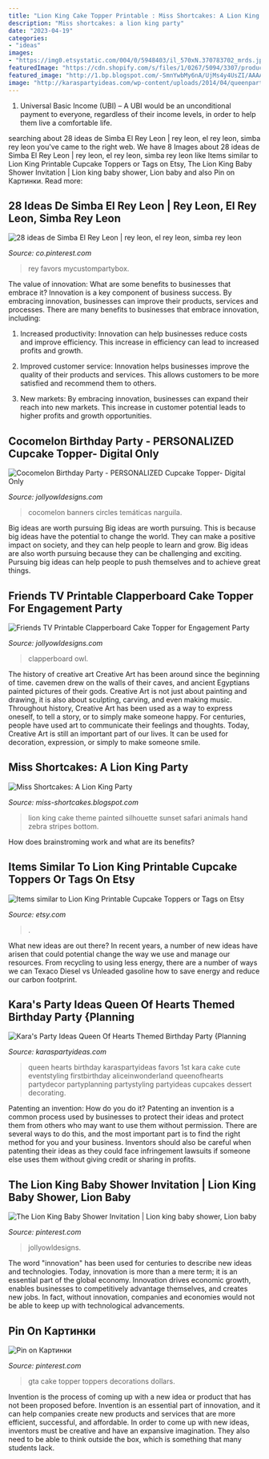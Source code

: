 ```yaml
---
title: "Lion King Cake Topper Printable : Miss Shortcakes: A Lion King Party"
description: "Miss shortcakes: a lion king party"
date: "2023-04-19"
categories:
- "ideas"
images:
- "https://img0.etsystatic.com/004/0/5948403/il_570xN.370783702_mrds.jpg"
featuredImage: "https://cdn.shopify.com/s/files/1/0267/5094/3307/products/CLAPPERCENTERPIECE_FRIENDSTV_CAKETOPPER_1024x1024@2x.jpg?v=1595469337"
featured_image: "http://1.bp.blogspot.com/-SmnYwbMy6nA/UjMs4y4UsZI/AAAAAAAAD3w/ua6ekokBcFw/s1600/LionKing3.jpg"
image: "http://karaspartyideas.com/wp-content/uploads/2014/04/queenparty.jpg"
---
```



1. Universal Basic Income (UBI) – A UBI would be an unconditional payment to everyone, regardless of their income levels, in order to help them live a comfortable life.

	

		
searching about 28 ideas de Simba El Rey Leon | rey leon, el rey leon, simba rey leon you've came to the right web. We have 8 Images about 28 ideas de Simba El Rey Leon | rey leon, el rey leon, simba rey leon like Items similar to Lion King Printable Cupcake Toppers or Tags on Etsy, The Lion King Baby Shower Invitation | Lion king baby shower, Lion baby and also Pin on Картинки. Read more:
		
    
## 28 Ideas De Simba El Rey Leon | Rey Leon, El Rey Leon, Simba Rey Leon

<img loading=lazy src="https://i.pinimg.com/236x/95/b5/0e/95b50e8566bf578cd47d7f8b84cc26fd.jpg" onerror="this.onerror=null;this.src='https://tse3.mm.bing.net/th?id=OIP.8yZZx-boXpfcUFOBSkMbCwAAAA&amp;pid=15.1';" alt="28 ideas de Simba El Rey Leon | rey leon, el rey leon, simba rey leon">

_Source: co.pinterest.com_

>rey favors mycustompartybox. 

	

The value of innovation: What are some benefits to businesses that embrace it?
Innovation is a key component of business success. By embracing innovation, businesses can improve their products, services and processes. There are many benefits to businesses that embrace innovation, including: 
1. Increased productivity: Innovation can help businesses reduce costs and improve efficiency. This increase in efficiency can lead to increased profits and growth.

2. Improved customer service: Innovation helps businesses improve the quality of their products and services. This allows customers to be more satisfied and recommend them to others.

3. New markets: By embracing innovation, businesses can expand their reach into new markets. This increase in customer potential leads to higher profits and growth opportunities.

    
## Cocomelon Birthday Party - PERSONALIZED Cupcake Topper- Digital Only

<img loading=lazy src="http://cdn.shopify.com/s/files/1/0267/5094/3307/products/CocomelonBirthdayPartyCupcakeTopperCakeCirclesPrintable2_1200x1200.jpg?v=1594464926" onerror="this.onerror=null;this.src='https://tse2.mm.bing.net/th?id=OIP.FkVOMjuX-rJFqu6SFjajZAHaGL&amp;pid=15.1';" alt="Cocomelon Birthday Party - PERSONALIZED Cupcake Topper- Digital Only">

_Source: jollyowldesigns.com_

>cocomelon banners circles temáticas narguila. 

	

Big ideas are worth pursuing
Big ideas are worth pursuing. This is because big ideas have the potential to change the world. They can make a positive impact on society, and they can help people to learn and grow. Big ideas are also worth pursuing because they can be challenging and exciting. Pursuing big ideas can help people to push themselves and to achieve great things.

    
## Friends TV Printable Clapperboard Cake Topper For Engagement Party

<img loading=lazy src="https://cdn.shopify.com/s/files/1/0267/5094/3307/products/CLAPPERCENTERPIECE_FRIENDSTV_CAKETOPPER_1024x1024@2x.jpg?v=1595469337" onerror="this.onerror=null;this.src='https://tse3.mm.bing.net/th?id=OIP.puwPDud0vhQoZAtafaPniwHaGL&amp;pid=15.1';" alt="Friends TV Printable Clapperboard Cake Topper for Engagement Party">

_Source: jollyowldesigns.com_

>clapperboard owl. 

	

The history of creative art
Creative Art has been around since the beginning of time. cavemen drew on the walls of their caves, and ancient Egyptians painted pictures of their gods. Creative Art is not just about painting and drawing, it is also about sculpting, carving, and even making music.
Throughout history, Creative Art has been used as a way to express oneself, to tell a story, or to simply make someone happy. For centuries, people have used art to communicate their feelings and thoughts. Today, Creative Art is still an important part of our lives. It can be used for decoration, expression, or simply to make someone smile.

    
## Miss Shortcakes: A Lion King Party

<img loading=lazy src="http://1.bp.blogspot.com/-SmnYwbMy6nA/UjMs4y4UsZI/AAAAAAAAD3w/ua6ekokBcFw/s1600/LionKing3.jpg" onerror="this.onerror=null;this.src='https://tse4.mm.bing.net/th?id=OIP.iQRxJT0yjpTz07WoJ8NhaQHaLI&amp;pid=15.1';" alt="Miss Shortcakes: A Lion King Party">

_Source: miss-shortcakes.blogspot.com_

>lion king cake theme painted silhouette sunset safari animals hand zebra stripes bottom. 

	

How does brainstroming work and what are its benefits?
 

    
## Items Similar To Lion King Printable Cupcake Toppers Or Tags On Etsy

<img loading=lazy src="https://img0.etsystatic.com/004/0/5948403/il_570xN.370783702_mrds.jpg" onerror="this.onerror=null;this.src='https://tse2.mm.bing.net/th?id=OIP.0CYenHILkYHUYlIQEugfCAHaKP&amp;pid=15.1';" alt="Items similar to Lion King Printable Cupcake Toppers or Tags on Etsy">

_Source: etsy.com_

>. 

	

What new ideas are out there?
In recent years, a number of new ideas have arisen that could potential change the way we use and manage our resources. From recycling to using less energy, there are a number of ways we can Texaco Diesel vs Unleaded gasoline how to save energy and reduce our carbon footprint.

    
## Kara&#039;s Party Ideas Queen Of Hearts Themed Birthday Party {Planning

<img loading=lazy src="http://karaspartyideas.com/wp-content/uploads/2014/04/queenparty.jpg" onerror="this.onerror=null;this.src='https://tse2.mm.bing.net/th?id=OIP.dKvnxApMz09UA0sM1alhygHaD9&amp;pid=15.1';" alt="Kara&#039;s Party Ideas Queen Of Hearts Themed Birthday Party {Planning">

_Source: karaspartyideas.com_

>queen hearts birthday karaspartyideas favors 1st kara cake cute eventstyling firstbirthday aliceinwonderland queenofhearts partydecor partyplanning partystyling partyideas cupcakes dessert decorating. 

	

Patenting an invention: How do you do it?
Patenting an invention is a common process used by businesses to protect their ideas and protect them from others who may want to use them without permission. There are several ways to do this, and the most important part is to find the right method for you and your business. Inventors should also be careful when patenting their ideas as they could face infringement lawsuits if someone else uses them without giving credit or sharing in profits.

    
## The Lion King Baby Shower Invitation | Lion King Baby Shower, Lion Baby

<img loading=lazy src="https://i.pinimg.com/736x/55/b1/70/55b1704fbac74b36cc1d6b80e0a7e9e9.jpg" onerror="this.onerror=null;this.src='https://tse2.mm.bing.net/th?id=OIP.BG5JTpntlHy1kIJ4WUo7KgHaHa&amp;pid=15.1';" alt="The Lion King Baby Shower Invitation | Lion king baby shower, Lion baby">

_Source: pinterest.com_

>jollyowldesigns. 

	

The word "innovation" has been used for centuries to describe new ideas and technologies. Today, innovation is more than a mere term; it is an essential part of the global economy. Innovation drives economic growth, enables businesses to competitively advantage themselves, and creates new jobs. In fact, without innovation, companies and economies would not be able to keep up with technological advancements.

    
## Pin On Картинки

<img loading=lazy src="https://i.pinimg.com/736x/6a/89/62/6a8962073f6f8b1e7bf6b4e20c93a813.jpg" onerror="this.onerror=null;this.src='https://tse2.mm.bing.net/th?id=OIP.4AKShSpCH2mH7D3kE1TifQAAAA&amp;pid=15.1';" alt="Pin on Картинки">

_Source: pinterest.com_

>gta cake topper toppers decorations dollars. 

	

Invention is the process of coming up with a new idea or product that has not been proposed before. Invention is an essential part of innovation, and it can help companies create new products and services that are more efficient, successful, and affordable. In order to come up with new ideas, inventors must be creative and have an expansive imagination. They also need to be able to think outside the box, which is something that many students lack.

